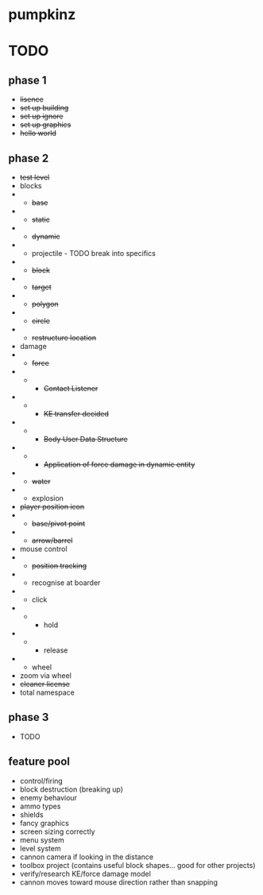 # pumpkinz

# TODO

## phase 1

- ~~lisence~~
- ~~set up building~~
- ~~set up ignore~~
- ~~set up graphics~~
- ~~hello world~~

## phase 2

- ~~test level~~
- blocks
- - ~~base~~
- - ~~static~~
- - ~~dynamic~~
- - projectile - TODO break into specifics
- - ~~block~~
- - ~~target~~
- - ~~polygon~~
- - ~~circle~~
- - ~~restructure location~~
- damage
- - ~~force~~
- - - ~~Contact Listener~~
- - - ~~KE transfer decided~~
- - - ~~Body User Data Structure~~
- - - ~~Application of force damage in dynamic entity~~
- - ~~water~~
- - explosion
- ~~player position icon~~
- - ~~base/pivot point~~
- - ~~arrow/barrel~~
- mouse control
- - ~~position tracking~~
- - recognise at boarder
- - click
- - - hold
- - - release
- - wheel
- zoom via wheel
- ~~cleaner license~~
- total namespace

## phase 3

- TODO



## feature pool

- control/firing
- block destruction (breaking up)
- enemy behaviour
- ammo types
- shields
- fancy graphics
- screen sizing correctly
- menu system
- level system
- cannon camera if looking in the distance
- toolbox project (contains useful block shapes... good for other projects)
- verify/research KE/force damage model
- cannon moves toward mouse direction rather than snapping
